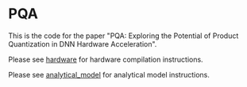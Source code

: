 # PQA

This is the code for the paper "PQA: Exploring the Potential of Product Quantization in DNN Hardware Acceleration".

Please see [hardware](hardware/README.md) for hardware compilation instructions.

Please see [analytical_model](analytical_model/README.md) for analytical model instructions.

